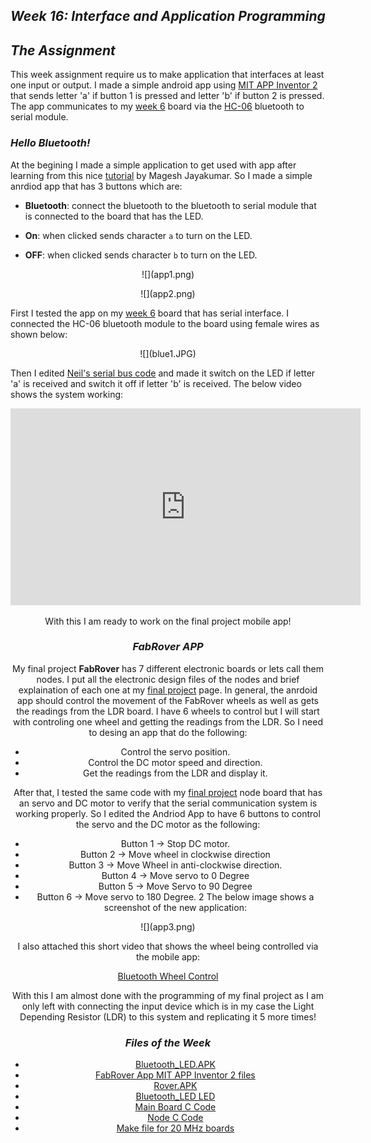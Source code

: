 ## ***Week 16: Interface and Application Programming***


## ***The Assignment***
This week assignment require us to make application that interfaces at least one input or output. I made a simple android app using [MIT APP Inventor 2](http://ai2.appinventor.mit.edu/) that sends letter 'a' if button 1 is pressed and letter 'b' if button 2 is pressed. The app communicates to my [week 6]() board via the [HC-06](https://www.olimex.com/Products/Components/RF/BLUETOOTH-SERIAL-HC-06/resources/hc06.pdf) bluetooth to serial module.

### ***Hello Bluetooth!***

At the begining I made a simple application to get used with app after learning from this nice [tutorial](http://www.instructables.com/id/Course-on-MIT-App-Inventor-and-Arduino/) by Magesh Jayakumar. So I made a simple anrdiod app that has 3 buttons which are:

- **Bluetooth**: connect the bluetooth to the bluetooth to serial module that is connected to the board that has the LED.

- **On**: when clicked sends character `a` to turn on the LED.

- **OFF**: when clicked sends character `b` to turn on the LED.

<p align="center">
  ![](app1.png)   
</p>

<p align="center">
  ![](app2.png)   
</p>

First I tested the app on my [week 6](http://archive.fabacademy.org/archives/2017/fablabuae/students/154/week6/week6.html) board that has serial interface. I connected the HC-06 bluetooth module to the board using female wires as shown below:

<p align="center">
  ![](blue1.JPG)   
</p>

Then I edited [Neil's serial bus code](http://academy.cba.mit.edu/classes/networking_communications/bus/hello.bus.45.c) and made it switch on the LED if letter 'a' is received and switch it off if letter 'b' is received. The below video shows the system working:

<center><iframe width="560" height="315" src="https://www.youtube.com/embed/S7oI9ZNj0Wo" frameborder="0" allowfullscreen></iframe><center>

With this I am ready to work on the final project mobile app!

### ***FabRover APP***

My final project **FabRover** has 7 different electronic boards or lets call them nodes. I put all the electronic design files of the nodes and brief explaination of each one at my [final project](http://archive.fabacademy.org/archives/2017/fablabuae/students/154/final_project/finalproject.html) page. In general, the anrdoid app should control the movement of the FabRover wheels as well as gets the readings from the LDR board. I have 6 wheels to control but I will start with controling one wheel and getting the readings from the LDR. So I need to desing an app that do the following:

- Control the servo position.
- Control the DC motor speed and direction.
- Get the readings from the LDR and display it.


After that, I tested the same code with my [final project](http://archive.fabacademy.org/archives/2017/fablabuae/students/154/final_project/finalproject.html) node board that has an servo and DC motor to verify that the serial communication system is working properly. So I edited the Andriod App to have 6 buttons to control the servo and the DC motor as the following:

- Button 1 -> Stop DC motor.
- Button 2 -> Move wheel in clockwise direction
- Button 3 -> Move Wheel in anti-clockwise direction.
- Button 4 -> Move servo to 0 Degree
- Button 5 -> Move Servo to 90 Degree
- Button 6 -> Move servo to 180 Degree.
2
The below image shows a screenshot of the new application:

<p align="center">
  ![](app3.png)   
</p>

I also attached this short video that shows the wheel being controlled via the mobile app:

[Bluetooth Wheel Control](video2.mp4)

With this I am almost done with the programming of my final project as I am only left with connecting the input device which is in my case the Light Depending Resistor (LDR) to this system and replicating it 5 more times!

### ***Files of the Week***

- [Bluetooth_LED.APK](Bluetooth_LED.apk)
- [FabRover App MIT APP Inventor 2 files](FabRoverx.aia)
- [Rover.APK](fabrover.apk)
- [Bluetooth_LED LED](LED_blue.c)
- [Main Board C Code](main.c)
- [Node C Code](node.c)
- [Make file for 20 MHz boards](makefile)
